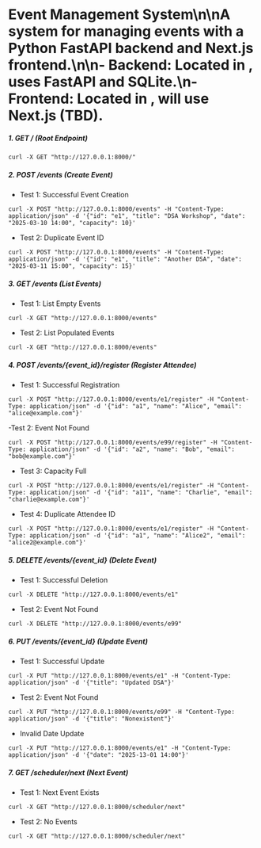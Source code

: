 # Event Management System\n\nA system for managing events with a Python FastAPI backend and Next.js frontend.\n\n- **Backend**: Located in , uses FastAPI and SQLite.\n- **Frontend**: Located in , will use Next.js (TBD).



##### 1. GET / (Root Endpoint)


```
curl -X GET "http://127.0.0.1:8000/"
```

##### 2. POST /events (Create Event)

   - Test 1: Successful Event Creation
	   

```
curl -X POST "http://127.0.0.1:8000/events" -H "Content-Type: application/json" -d '{"id": "e1", "title": "DSA Workshop", "date": "2025-03-10 14:00", "capacity": 10}'
```

- Test 2: Duplicate Event ID

```
curl -X POST "http://127.0.0.1:8000/events" -H "Content-Type: application/json" -d '{"id": "e1", "title": "Another DSA", "date": "2025-03-11 15:00", "capacity": 15}'
```


##### 3. GET /events (List Events)
             
   - Test 1: List Empty Events

```
curl -X GET "http://127.0.0.1:8000/events"
```

   - Test 2: List Populated Events


```
curl -X GET "http://127.0.0.1:8000/events"
```


##### 4. POST /events/{event_id}/register (Register Attendee)

   - Test 1: Successful Registration

```
curl -X POST "http://127.0.0.1:8000/events/e1/register" -H "Content-Type: application/json" -d '{"id": "a1", "name": "Alice", "email": "alice@example.com"}'
```

   -Test 2: Event Not Found
	
```
curl -X POST "http://127.0.0.1:8000/events/e99/register" -H "Content-Type: application/json" -d '{"id": "a2", "name": "Bob", "email": "bob@example.com"}'
```

   - Test 3: Capacity Full

```
curl -X POST "http://127.0.0.1:8000/events/e1/register" -H "Content-Type: application/json" -d '{"id": "a11", "name": "Charlie", "email": "charlie@example.com"}'
```

   - Test 4: Duplicate Attendee ID

```
curl -X POST "http://127.0.0.1:8000/events/e1/register" -H "Content-Type: application/json" -d '{"id": "a1", "name": "Alice2", "email": "alice2@example.com"}'
```


##### 5. DELETE /events/{event_id} (Delete Event)

   - Test 1: Successful Deletion

```
curl -X DELETE "http://127.0.0.1:8000/events/e1"
```

   - Test 2: Event Not Found

```
curl -X DELETE "http://127.0.0.1:8000/events/e99"
```


##### 6. PUT /events/{event_id} (Update Event)

   - Test 1: Successful Update

```
curl -X PUT "http://127.0.0.1:8000/events/e1" -H "Content-Type: application/json" -d '{"title": "Updated DSA"}'
```

   - Test 2: Event Not Found

```
curl -X PUT "http://127.0.0.1:8000/events/e99" -H "Content-Type: application/json" -d '{"title": "Nonexistent"}'
```

   - Invalid Date Update

```
curl -X PUT "http://127.0.0.1:8000/events/e1" -H "Content-Type: application/json" -d '{"date": "2025-13-01 14:00"}'
```

##### 7. GET /scheduler/next (Next Event)

   - Test 1: Next Event Exists

```
curl -X GET "http://127.0.0.1:8000/scheduler/next"
```

   - Test 2: No Events

```
curl -X GET "http://127.0.0.1:8000/scheduler/next"
```
